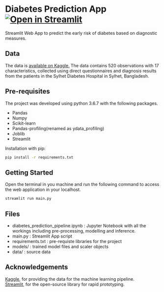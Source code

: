 # Diabetes Prediction App [![Open in Streamlit](https://static.streamlit.io/badges/streamlit_badge_black_white.svg)](https://share.streamlit.io/arunnthevapalan/diabetes-prediction-app/app.py)
Streamlit Web App to predict the early risk of diabetes based on diagnostic measures. 

## Data

The data is [available on Kaggle.]([https://www.kaggle.com/uciml/pima-indians-diabetes-database](https://www.kaggle.com/datasets/andrewmvd/early-diabetes-classification?resource=download)) The data contains 520 observations with 17 characteristics, collected using direct questionnaires and diagnosis results from the patients in the Sylhet Diabetes Hospital in Sylhet, Bangladesh.

## Pre-requisites

The project was developed using python 3.6.7 with the following packages.
- Pandas
- Numpy
- Scikit-learn
- Pandas-profiling(renamed as ydata_profiling)
- Joblib
- Streamlit

Installation with pip:

```bash
pip install -r requirements.txt
```

## Getting Started
Open the terminal in you machine and run the following command to access the web application in your localhost.
```bash
streamlit run main.py
```

## Files
- diabetes_prediction_pipeline.ipynb : Jupyter Notebook with all the workings including pre-processing, modelling and inference.
- main.py : Streamlit App script
- requirements.txt : pre-requiste libraries for the project
- models/ : trained model files and scaler objects
- data/ : source data

## Acknowledgements

[Kaggle](https://kaggle.com/), for providing the data for the machine learning pipeline.  
[Streamlit](https://www.streamlit.io/), for the open-source library for rapid prototyping.



